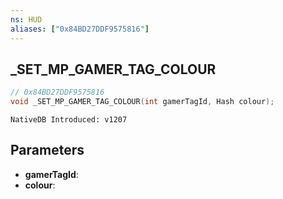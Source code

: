 ```yaml
---
ns: HUD
aliases: ["0x84BD27DDF9575816"]
---
```

## _SET_MP_GAMER_TAG_COLOUR

```c
// 0x84BD27DDF9575816
void _SET_MP_GAMER_TAG_COLOUR(int gamerTagId, Hash colour);
```

```
NativeDB Introduced: v1207
```

## Parameters
* **gamerTagId**:
* **colour**:
